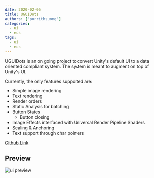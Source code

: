 ```yaml
---
date: 2020-02-05
title: UGUIDots
authors: ["porrithsuong"]
categories:
  - ui
  - ecs
tags:
  - ui
  - ecs
---
```


UGUIDots is an on going project to convert Unity's default UI to a data oriented compliant system. The system is meant to 
augment on top of Unity's UI.

Currently, the only features supported are:

* Simple image rendering
* Text rendering
* Render orders
* Static Analysis for batching
* Button States
  * Button closing
* Image Effects interfaced with Universal Render Pipeline Shaders
* Scaling & Anchoring
* Text support through char pointers

[Github Link](https://github.com/InitialPrefabs/UGUIDots)

## Preview
![ui preview](/images/uguidots/uguidots-preview.gif)
